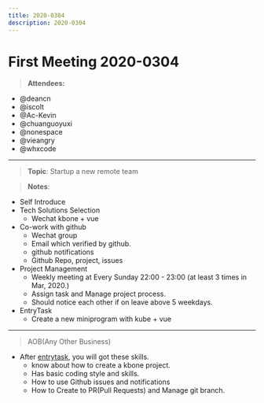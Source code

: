 ```yaml
---
title: 2020-0304
description: 2020-0304
---
```


# First Meeting 2020-0304

> **Attendees:**

- @deancn
- @iscolt
- @Ac-Kevin
- @chuanguoyuxi
- @nonespace
- @vieangry
- @whxcode

-----------------
> **Topic**: Startup a new remote team

> **Notes**:

- Self Introduce
- Tech Solutions Selection
  - Wechat kbone + vue
- Co-work with github
  - Wechat group
  - Email which verified by github.
  - github notifications
  - Github Repo, project, issues
- Project Management
  - Weekly meeting at Every Sunday 22:00 - 23:00 (at least 3 times in Mar, 2020.)
  - Assign task and Manage project process.
  - Should notice each other if on leave above 5 weekdays.
- EntryTask
  - Create a new miniprogram with kube + vue

-----------------
> AOB(Any Other Business)

- After [entrytask](https://github.com/entrytask/mp-kbone/issues/1), you will got these skills.
  - know about how to create a kbone project.
  - Has basic coding style and skills.
  - How to use Github issues and notifications
  - How to Create to PR(Pull Requests) and Manage git branch.
